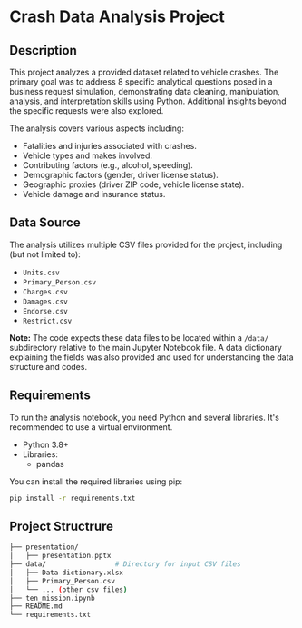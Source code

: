 # Crash Data Analysis Project

## Description

This project analyzes a provided dataset related to vehicle crashes. The primary goal was to address 8 specific analytical questions posed in a business request simulation, demonstrating data cleaning, manipulation, analysis, and interpretation skills using Python. Additional insights beyond the specific requests were also explored.

The analysis covers various aspects including:
*   Fatalities and injuries associated with crashes.
*   Vehicle types and makes involved.
*   Contributing factors (e.g., alcohol, speeding).
*   Demographic factors (gender, driver license status).
*   Geographic proxies (driver ZIP code, vehicle license state).
*   Vehicle damage and insurance status.

## Data Source

The analysis utilizes multiple CSV files provided for the project, including (but not limited to):

*   `Units.csv`
*   `Primary_Person.csv`
*   `Charges.csv`
*   `Damages.csv`
*   `Endorse.csv`
*   `Restrict.csv`

**Note:** The code expects these data files to be located within a `/data/` subdirectory relative to the main Jupyter Notebook file. A data dictionary explaining the fields was also provided and used for understanding the data structure and codes.

## Requirements

To run the analysis notebook, you need Python and several libraries. It's recommended to use a virtual environment.

*   Python 3.8+
*   Libraries:
    *   pandas
  

You can install the required libraries using pip:
```bash
pip install -r requirements.txt
```

## Project Structrure

```bash
├── presentation/
│   ├── presentation.pptx          
├── data/                 # Directory for input CSV files
│   ├── Data dictionary.xlsx
│   ├── Primary_Person.csv
│   └── ... (other csv files)
├── ten_mission.ipynb  
├── README.md             
└── requirements.txt      


```
